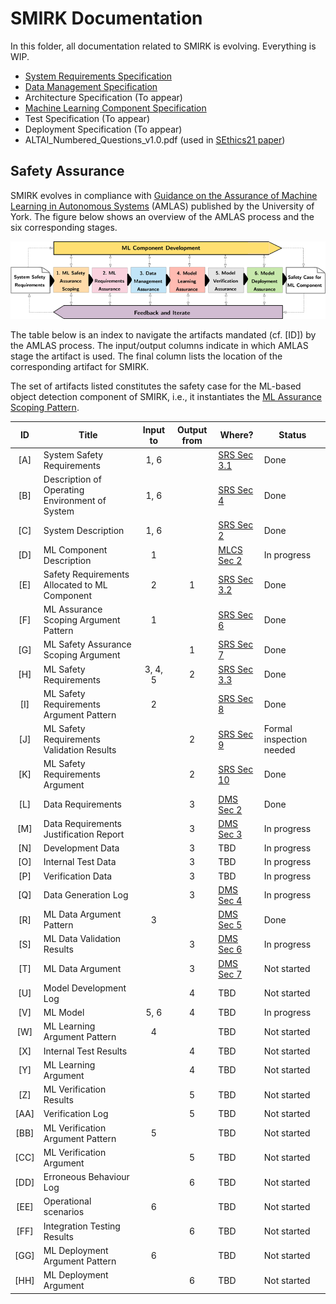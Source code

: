 # SMIRK Documentation

In this folder, all documentation related to SMIRK is evolving. Everything is WIP.

- [System Requirements Specification](</docs/System Requirements Specification.md>)
- [Data Management Specification](</docs/Data Management Specification.md>)
- Architecture Specification (To appear)
- [Machine Learning Component Specification](</docs/ML Component Specification.md>)
- Test Specification (To appear)
- Deployment Specification (To appear)
- ALTAI_Numbered_Questions_v1.0.pdf (used in [SEthics21 paper](https://arxiv.org/abs/2103.09051))

## Safety Assurance

SMIRK evolves in compliance with [Guidance on the Assurance of Machine Learning in Autonomous Systems](https://www.york.ac.uk/assuring-autonomy/guidance/amlas/) (AMLAS) published by the University of York. The figure below shows an overview of the AMLAS process and the six corresponding stages. 

![AMLAS process](/docs/figures/amlas_process.png) <a name="amlas"></a>

The table below is an index to navigate the artifacts mandated (cf. [ID]) by the AMLAS process. The input/output columns indicate in which AMLAS stage the artifact is used. The final column lists the location of the corresponding artifact for SMIRK.

The set of artifacts listed constitutes the safety case for the ML-based object detection component of SMIRK, i.e., it instantiates the [ML Assurance Scoping Pattern](</docs/System Requirements Specification.md#ml_assurance_scoping_pattern>).

|      ID   |     Title                                        |     Input to    |     Output from    |     Where?       |     Status       |
|:---------:|--------------------------------------------------|:---------------:|:------------------:|------------------|------------------|
|     [A]   |     System Safety Requirements                     |         1, 6    |                    | [SRS Sec 3.1](</docs/System Requirements Specification.md#system_safety_reqts>)    | Done |
|     [B]   |     Description of Operating Environment of System |         1, 6    |                    | [SRS Sec 4](</docs/System Requirements Specification.md#odd>)    | Done |
|     [C]   |     System Description                             |         1, 6    |                    | [SRS Sec 2](</docs/System Requirements Specification.md#system_reqts>)    | Done |
|     [D]   |     ML Component Description                       |          1      |                    | [MLCS Sec 2](</docs/ML Component Specification.md#ml_comp_desc>)    | In progress |
|     [E]   |     Safety Requirements Allocated to ML Component  |          2      |            1       | [SRS Sec 3.2](</docs/System Requirements Specification.md#ml_component_safety_reqts>)    | Done |
|     [F]   |     ML Assurance Scoping Argument Pattern          |          1      |                    | [SRS Sec 6](</docs/System Requirements Specification.md#ml_assurance_scoping_pattern>)    | Done |
|     [G]   |     ML Safety Assurance Scoping Argument           |                 |            1       | [SRS Sec 7](</docs/System Requirements Specification.md#ml_assurance_scoping_argument>)    | Done |
|     [H]   |     ML Safety Requirements                         |       3, 4, 5   |            2       | [SRS Sec 3.3](</docs/System Requirements Specification.md#ml_safety_reqts>) | Done |
|     [I]   |     ML Safety Requirements Argument Pattern        |          2      |                    | [SRS Sec 8](https://github.com/RI-SE/smirk/blob/main/docs/System%20Requirements%20Specification.md#8-ml-safety-requirements-argument-pattern-i) | Done |
|     [J]   |     ML Safety Requirements Validation Results      |                 |            2       | [SRS Sec 9](https://github.com/RI-SE/smirk/blob/main/docs/System%20Requirements%20Specification.md#9-ml-safety-requirements-validation-results-j) | Formal inspection needed |
|     [K]   |     ML Safety Requirements Argument                |                 |            2       | [SRS Sec 10](https://github.com/RI-SE/smirk/blob/main/docs/System%20Requirements%20Specification.md#10-ml-safety-requirements-argument-k) | Done |
|     [L]   |     Data Requirements                              |                 |            3       | [DMS Sec 2](</docs/Data Management Specification.md#data_rqts>) | Done |
|     [M]   | Data Requirements Justification Report             |                 |          3         | [DMS Sec 3](</docs/Data Management Specification.md#data_rqts_just>) | In progress |
|     [N]   | Development Data                                   |                 |          3         | TBD | In progress |
|     [O]   | Internal Test Data                                 |                 |          3         | TBD | In progress |
|     [P]   | Verification Data                                  |                 |          3         | TBD | In progress |
|     [Q]   | Data Generation Log                            |                 |            3       | [DMS Sec 4](</docs/Data Management Specification.md#data_gen>) | In progress |
|     [R]   | ML Data Argument Pattern                           |        3        |                    | [DMS Sec 5](</docs/Data Management Specification.md#data_argument_pattern>) | Done |
|     [S]   | ML Data Validation Results                         |                 |          3         | [DMS Sec 6](</docs/Data Management Specification.md#data_validation_results>) | In progress |
|     [T]   | ML Data Argument                                   |                 |          3         | [DMS Sec 7](</docs/Data Management Specification.md#data_argument>) | Not started |
|     [U]   |     Model Development Log                          |                 |          4         | TBD | Not started |
|     [V]   | ML Model                                           |       5, 6      |          4         | TBD | In progress |
|     [W]   |     ML Learning Argument Pattern                   |          4      |                    | TBD | Not started |
|     [X]   |     Internal Test Results                          |                 |            4       | TBD | Not started |
|     [Y]   |     ML Learning Argument                           |                 |            4       | TBD | Not started |
|     [Z]   |     ML Verification Results                        |                 |            5       | TBD | Not started |
|     [AA]  |     Verification Log                               |                 |            5       | TBD | Not started |
|     [BB]  |     ML Verification Argument Pattern               |          5      |                    | TBD | Not started |
|     [CC]  |     ML Verification Argument                       |                 |            5       | TBD | Not started |
|     [DD]  |     Erroneous Behaviour Log                        |                 |            6       | TBD | Not started |
|     [EE]  |     Operational scenarios                          |         6       |                    | TBD | Not started |
|     [FF]  | Integration Testing Results                        |                 |          6         | TBD | Not started |
|     [GG]  | ML Deployment Argument Pattern                     |        6        |                    | TBD | Not started |
|     [HH]  |     ML Deployment Argument                         |                 |            6       | TBD | Not started |
